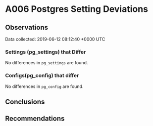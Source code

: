 # A006 Postgres Setting Deviations #

## Observations ##
Data collected: 2019-06-12 08:12:40 +0000 UTC  

### Settings (pg_settings) that Differ ###

No differences in `pg_settings` are found.

### Configs(pg_config) that differ ###

No differences in `pg_config` are found.



## Conclusions ##


## Recommendations ##

